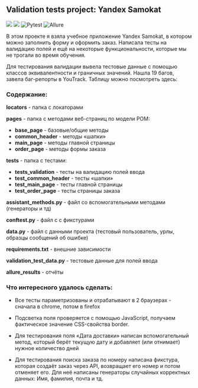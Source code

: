 ## Validation tests project: Yandex Samokat 
<img src="https://img.shields.io/badge/Python-FFD43B?style=for-the-badge&logo=python&logoColor=blue" /> <img src="https://img.shields.io/badge/Selenium-43B02A?style=for-the-badge&logo=Selenium&logoColor=white" /> <img src="https://img.shields.io/badge/Pytest-gray?style=flat" alt="Pytest" /> <img src="https://img.shields.io/badge/Allure-gray?style=flat" alt="Allure" />

В этом проекте я взяла учебное приложение Yandex Samokat, в котором можно заполнить форму и оформить заказ. Написала тесты на валидацию полей и ещё на некоторые функциональности, которые мы не трогали во время обучения.

Для тестирования валидации вывела тестовые данные с помощью классов эквивалентности и граничных значений.
Нашла 19 багов, завела баг-репорты в YouTrack. Таблицу можно посмотреть здесь:  


### Содержание:
**locators** - папка с локаторами

**pages** - папка с методами веб-страниц по модели РОМ:

- **base_page** - базовые/общие методы
- **common_header** - методы «шапки»
- **main_page** - методы главной страницы
- **order_page** - методы формы заказа

**tests** - папка с тестами:

- **tests_validation** - тесты на валидацию полей ввода
- **test_common_header** - тесты «шапки»
- **test_main_page** - тесты главной страницы
- **test_order_page** - тесты страницы заказа

**assistant_methods.py** - файл со вспомогательными методами (генераторы и тд)

**conftest.py** - файл с с фикстурами

**data.py** - файл с данными проекта (тестовый пользователь, урлы, образцы сообщений об ошибке)

**requirements.txt** - внешние зависимости

**validation_test_data.py** - тестовые данные для полей ввода

**allure_results** - отчёты

### Что интересного удалось сделать:

- Все тесты параметризованы и отрабатывают в 2 браузерах - сначала в chrome, потом в firefox

- Подсветка поля проверяется с помощью JavaScript, получаем фактическое значение CSS-свойства border.

- Для тестирования поля «Дата доставки» написан вспомогательный метод, который берёт
текущую дату и добавляет (или отнимает) нужное количество дней

- Для тестирования поиска заказа по номеру написана фикстура, которая создаёт заказ через API, возвращает его номер и потом отменяет его.
Для неё написаны генераторы случайных корректных данных: Имя, фамилия, почта и тд.









